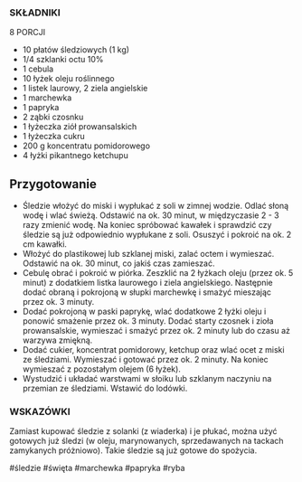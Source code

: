 ### SKŁADNIKI

 8 PORCJI
 
-   10 płatów śledziowych (1 kg)
-   1/4 szklanki octu 10%
-   1 cebula
-   10 łyżek oleju roślinnego
-   1 listek laurowy, 2 ziela angielskie
-   1 marchewka
-   1 papryka
-   2 ząbki czosnku
-   1 łyżeczka ziół prowansalskich
-   1 łyżeczka cukru
-   200 g koncentratu pomidorowego
-   4 łyżki pikantnego ketchupu

## Przygotowanie

-   Śledzie włożyć do miski i wypłukać z soli w zimnej wodzie. Odlać słoną wodę i wlać świeżą. Odstawić na ok. 30 minut, w międzyczasie 2 - 3 razy zmienić wodę. Na koniec spróbować kawałek i sprawdzić czy śledzie są już odpowiednio wypłukane z soli. Osuszyć i pokroić na ok. 2 cm kawałki.
-   Włożyć do plastikowej lub szklanej miski, zalać octem i wymieszać. Odstawić na ok. 30 minut, co jakiś czas zamieszać.
-   Cebulę obrać i pokroić w piórka. Zeszklić na 2 łyżkach oleju (przez ok. 5 minut) z dodatkiem listka laurowego i ziela angielskiego. Następnie dodać obraną i pokrojoną w słupki marchewkę i smażyć mieszając przez ok. 3 minuty.
-   Dodać pokrojoną w paski paprykę, wlać dodatkowe 2 łyżki oleju i ponowić smażenie przez ok. 3 minuty. Dodać starty czosnek i zioła prowansalskie, wymieszać i smażyć przez ok. 2 minuty lub do czasu aż warzywa zmiękną.
-   Dodać cukier, koncentrat pomidorowy, ketchup oraz wlać ocet z miski ze śledziami. Wymieszać i gotować przez ok. 2 minuty. Na koniec wymieszać z pozostałym olejem (6 łyżek).
-   Wystudzić i układać warstwami w słoiku lub szklanym naczyniu na przemian ze śledziami. Wstawić do lodówki.

### WSKAZÓWKI

Zamiast kupować śledzie z solanki (z wiaderka) i je płukać, można użyć gotowych już śledzi (w oleju, marynowanych, sprzedawanych na tackach zamykanych próżniowo). Takie śledzie są już gotowe do spożycia.

#śledzie #święta #marchewka #papryka #ryba
